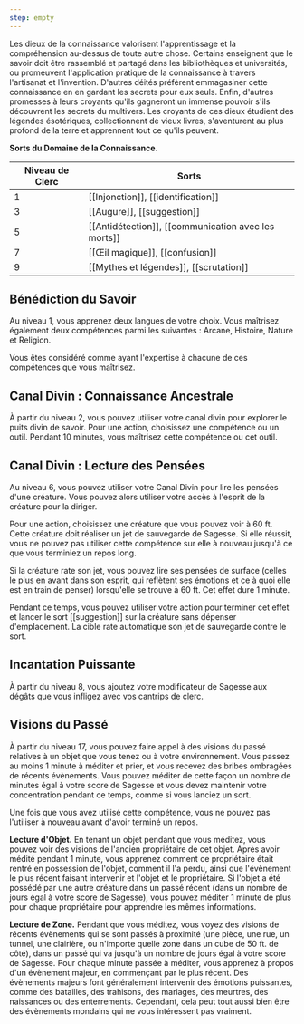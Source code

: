 ```yaml
---
step: empty
---
```

Les dieux de la connaissance valorisent l'apprentissage et la compréhension au-dessus de toute autre chose. Certains enseignent que le savoir doit être rassemblé et partagé dans les bibliothèques et universités, ou promeuvent l'application pratique de la connaissance à travers l'artisanat et l'invention. D'autres déités préfèrent emmagasiner cette connaissance en en gardant les secrets pour eux seuls. Enfin, d'autres promesses à leurs croyants qu'ils gagneront un immense pouvoir s'ils découvrent les secrets du multivers. Les croyants de ces dieux étudient des légendes ésotériques, collectionnent de vieux livres, s'aventurent au plus profond de la terre et apprennent tout ce qu'ils peuvent.

**Sorts du Domaine de la Connaissance.**

| Niveau de Clerc | Sorts                                               |
| --------------- | --------------------------------------------------- |
| 1               | [[Injonction]], [[identification]]                  |
| 3               | [[Augure]], [[suggestion]]                          |
| 5               | [[Antidétection]], [[communication avec les morts]] |
| 7               | [[Œil magique]], [[confusion]]                      |
| 9               | [[Mythes et légendes]], [[scrutation]]              |
## Bénédiction du Savoir

Au niveau 1, vous apprenez deux langues de votre choix. Vous maîtrisez également deux compétences parmi les suivantes : Arcane, Histoire, Nature et Religion.

Vous êtes considéré comme ayant l'expertise à chacune de ces compétences que vous maîtrisez.

## Canal Divin : Connaissance Ancestrale

À partir du niveau 2, vous pouvez utiliser votre canal divin pour explorer le puits divin de savoir. Pour une action, choisissez une compétence ou un outil. Pendant 10 minutes, vous maîtrisez cette compétence ou cet outil.

## Canal Divin : Lecture des Pensées

Au niveau 6, vous pouvez utiliser votre Canal Divin pour lire les pensées d'une créature. Vous pouvez alors utiliser votre accès à l'esprit de la créature pour la diriger.

Pour une action, choisissez une créature que vous pouvez voir à 60 ft. Cette créature doit réaliser un jet de sauvegarde de Sagesse. Si elle réussit, vous ne pouvez pas utiliser cette compétence sur elle à nouveau jusqu'à ce que vous terminiez un repos long.

Si la créature rate son jet, vous pouvez lire ses pensées de surface (celles le plus en avant dans son esprit, qui reflètent ses émotions et ce à quoi elle est en train de penser) lorsqu'elle se trouve à 60 ft. Cet effet dure 1 minute.

Pendant ce temps, vous pouvez utiliser votre action pour terminer cet effet et lancer le sort [[suggestion]] sur la créature sans dépenser d'emplacement. La cible rate automatique son jet de sauvegarde contre le sort.

## Incantation Puissante

À partir du niveau 8, vous ajoutez votre modificateur de Sagesse aux dégâts que vous infligez avec vos cantrips de clerc.

## Visions du Passé

À partir du niveau 17, vous pouvez faire appel à des visions du passé relatives à un objet que vous tenez ou à votre environnement. Vous passez au moins 1 minute à méditer et prier, et vous recevez des bribes ombragées de récents évènements. Vous pouvez méditer de cette façon un nombre de minutes égal à votre score de Sagesse et vous devez maintenir votre concentration pendant ce temps, comme si vous lanciez un sort.

Une fois que vous avez utilisé cette compétence, vous ne pouvez pas l'utiliser à nouveau avant d'avoir terminé un repos.

**Lecture d'Objet.** En tenant un objet pendant que vous méditez, vous pouvez voir des visions de l'ancien propriétaire de cet objet. Après avoir médité pendant 1 minute, vous apprenez comment ce propriétaire était rentré en possession de l'objet, comment il l'a perdu, ainsi que l'évènement le plus récent faisant intervenir et l'objet et le propriétaire. Si l'objet a été possédé par une autre créature dans un passé récent (dans un nombre de jours égal à votre score de Sagesse), vous pouvez méditer 1 minute de plus pour chaque propriétaire pour apprendre les mêmes informations.

**Lecture de Zone.** Pendant que vous méditez, vous voyez des visions de récents évènements qui se sont passés à proximité (une pièce, une rue, un tunnel, une clairière, ou n'importe quelle zone dans un cube de 50 ft. de côté), dans un passé qui va jusqu'à un nombre de jours égal à votre score de Sagesse. Pour chaque minute passée à méditer, vous apprenez à propos d'un évènement majeur, en commençant par le plus récent. Des évènements majeurs font généralement intervenir des émotions puissantes, comme des batailles, des trahisons, des mariages, des meurtres, des naissances ou des enterrements. Cependant, cela peut tout aussi bien être des évènements mondains qui ne vous intéressent pas vraiment. 